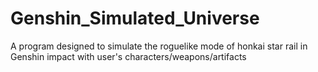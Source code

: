 # Genshin_Simulated_Universe
 A program designed to simulate the roguelike mode of honkai star rail in Genshin impact with user's characters/weapons/artifacts
